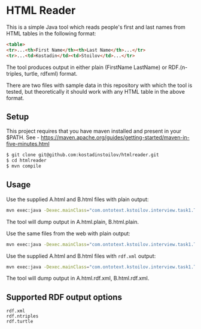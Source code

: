 # HTML Reader

This is a simple Java tool which reads people's first and last names from HTML tables in the following format:

```html
<table>
<tr>...<th>First Name</th><th>Last Name</th>...</tr>
<tr>...<td>Kostadin</td><td>Stoilov</td>...</tr>
```
The tool produces output in either plain (FirstName LastName) or RDF.(n-triples, turtle, rdfxml) format.

There are two files with sample data in this repository with which the tool is tested, but theoretically it should work with any HTML table in the above format.

## Setup

This project requires that you have maven installed and present in your $PATH. See - https://maven.apache.org/guides/getting-started/maven-in-five-minutes.html

```bash
$ git clone git@github.com:kostadinstoilov/htmlreader.git
$ cd htmlreader
$ mvn compile
```

## Usage

Use the supplied A.html and B.html files with plain output:

```bash
mvn exec:java -Dexec.mainClass="com.ontotext.kstoilov.interview.task1.Task1" -Dexec.args="A.html B.html"
```

The tool will dump output in A.html.plain, B.html.plain.

Use the same files from the web with plain output:

```bash
mvn exec:java -Dexec.mainClass="com.ontotext.kstoilov.interview.task1.Task1" -Dexec.args="http://store4.data.bg/ruin/tasks/A.html http://store4.data.bg/ruin/tasks/B.html"
```

Use the supplied A.html and B.html files with ```rdf.xml``` output:

```bash
mvn exec:java -Dexec.mainClass="com.ontotext.kstoilov.interview.task1.Task1" -Dexec.args="A.html B.html rdf.xml"
```

The tool will dump output in A.html.rdf.xml, B.html.rdf.xml.


## Supported RDF output options

```
rdf.xml
rdf.ntriples
rdf.turtle
```




